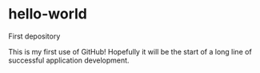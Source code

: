 # hello-world
First depository

This is my first use of GitHub!  Hopefully it will be the start of a long line
of successful application development.

